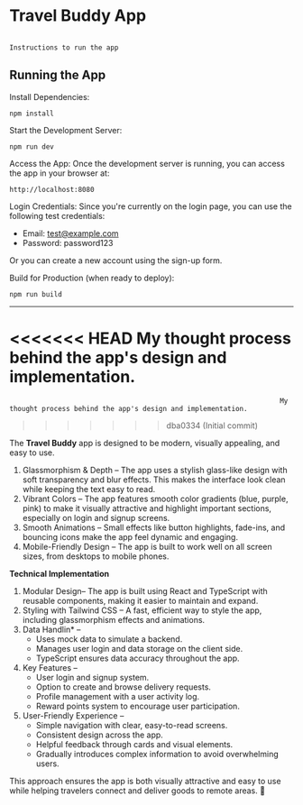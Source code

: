 
# Travel Buddy App
                                                                           Instructions to run the app
## Running the App

Install Dependencies:
```
npm install
```

Start the Development Server:
```
npm run dev
```

Access the App: Once the development server is running, you can access the app in your browser at:
```
http://localhost:8080
```

Login Credentials: Since you're currently on the login page, you can use the following test credentials:
- Email: test@example.com
- Password: password123

Or you can create a new account using the sign-up form.

Build for Production (when ready to deploy):
```
npm run build
```

---------------------------------------------------------------------------------------------------------------------------------------------------------------------------------------------------------------------



<<<<<<< HEAD
My thought process behind the app's design and implementation.
=======
                                                                       My thought process behind the app's design and implementation.
>>>>>>> dba0334 (Initial commit)

 


The **Travel Buddy** app is designed to be modern, visually appealing, and easy to use.  

1. Glassmorphism & Depth – The app uses a stylish glass-like design with soft transparency and blur effects. This makes the interface look clean while keeping the text easy to read.  
2. Vibrant Colors – The app features smooth color gradients (blue, purple, pink) to make it visually attractive and highlight important sections, especially on login and signup screens.  
3. Smooth Animations – Small effects like button highlights, fade-ins, and bouncing icons make the app feel dynamic and engaging.  
4. Mobile-Friendly Design – The app is built to work well on all screen sizes, from desktops to mobile phones.  

 
 **Technical Implementation**  

1. Modular Design– The app is built using React and TypeScript with reusable components, making it easier to maintain and expand.  
2. Styling with Tailwind CSS – A fast, efficient way to style the app, including glassmorphism effects and animations.  
3. Data Handlin* –  
   - Uses mock data to simulate a backend.  
   - Manages user login and data storage on the client side.  
   - TypeScript ensures data accuracy throughout the app.  
4. Key Features –  
   - User login and signup system.  
   - Option to create and browse delivery requests.  
   - Profile management with a user activity log.  
   - Reward points system to encourage user participation.  
5. User-Friendly Experience –  
   - Simple navigation with clear, easy-to-read screens.  
   - Consistent design across the app.  
   - Helpful feedback through cards and visual elements.  
   - Gradually introduces complex information to avoid overwhelming users.  

This approach ensures the app is both visually attractive and easy to use while helping travelers connect and deliver goods to remote areas. 🚀
